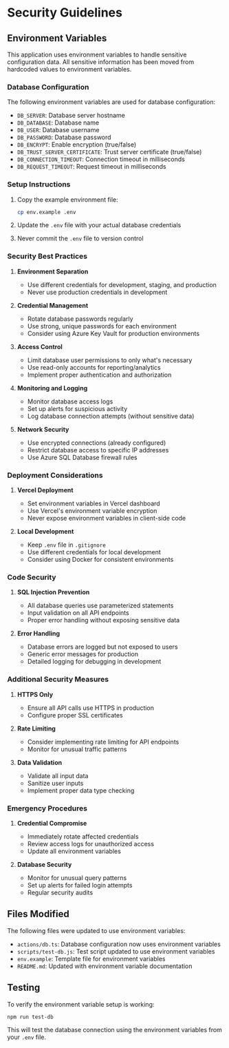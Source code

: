# Security Guidelines

## Environment Variables

This application uses environment variables to handle sensitive configuration data. All sensitive information has been moved from hardcoded values to environment variables.

### Database Configuration

The following environment variables are used for database configuration:

- `DB_SERVER`: Database server hostname
- `DB_DATABASE`: Database name  
- `DB_USER`: Database username
- `DB_PASSWORD`: Database password
- `DB_ENCRYPT`: Enable encryption (true/false)
- `DB_TRUST_SERVER_CERTIFICATE`: Trust server certificate (true/false)
- `DB_CONNECTION_TIMEOUT`: Connection timeout in milliseconds
- `DB_REQUEST_TIMEOUT`: Request timeout in milliseconds

### Setup Instructions

1. Copy the example environment file:
   ```bash
   cp env.example .env
   ```

2. Update the `.env` file with your actual database credentials

3. Never commit the `.env` file to version control

### Security Best Practices

1. **Environment Separation**
   - Use different credentials for development, staging, and production
   - Never use production credentials in development

2. **Credential Management**
   - Rotate database passwords regularly
   - Use strong, unique passwords for each environment
   - Consider using Azure Key Vault for production environments

3. **Access Control**
   - Limit database user permissions to only what's necessary
   - Use read-only accounts for reporting/analytics
   - Implement proper authentication and authorization

4. **Monitoring and Logging**
   - Monitor database access logs
   - Set up alerts for suspicious activity
   - Log database connection attempts (without sensitive data)

5. **Network Security**
   - Use encrypted connections (already configured)
   - Restrict database access to specific IP addresses
   - Use Azure SQL Database firewall rules

### Deployment Considerations

1. **Vercel Deployment**
   - Set environment variables in Vercel dashboard
   - Use Vercel's environment variable encryption
   - Never expose environment variables in client-side code

2. **Local Development**
   - Keep `.env` file in `.gitignore`
   - Use different credentials for local development
   - Consider using Docker for consistent environments

### Code Security

1. **SQL Injection Prevention**
   - All database queries use parameterized statements
   - Input validation on all API endpoints
   - Proper error handling without exposing sensitive data

2. **Error Handling**
   - Database errors are logged but not exposed to users
   - Generic error messages for production
   - Detailed logging for debugging in development

### Additional Security Measures

1. **HTTPS Only**
   - Ensure all API calls use HTTPS in production
   - Configure proper SSL certificates

2. **Rate Limiting**
   - Consider implementing rate limiting for API endpoints
   - Monitor for unusual traffic patterns

3. **Data Validation**
   - Validate all input data
   - Sanitize user inputs
   - Implement proper data type checking

### Emergency Procedures

1. **Credential Compromise**
   - Immediately rotate affected credentials
   - Review access logs for unauthorized access
   - Update all environment variables

2. **Database Security**
   - Monitor for unusual query patterns
   - Set up alerts for failed login attempts
   - Regular security audits

## Files Modified

The following files were updated to use environment variables:

- `actions/db.ts`: Database configuration now uses environment variables
- `scripts/test-db.js`: Test script updated to use environment variables
- `env.example`: Template file for environment variables
- `README.md`: Updated with environment variable documentation

## Testing

To verify the environment variable setup is working:

```bash
npm run test-db
```

This will test the database connection using the environment variables from your `.env` file. 